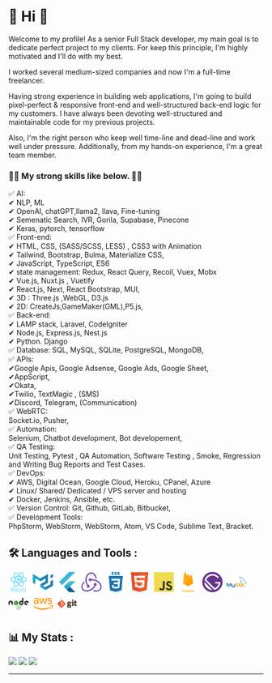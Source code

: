 <h1>👋 Hi 👏</h1>
Welcome to my profile!
As a senior Full Stack developer, my main goal is to dedicate perfect project to my clients. For keep this principle, I'm highly motivated and I'll do with my best.

I worked several medium-sized companies and now I'm a full-time freelancer.

Having strong experience in building web applications, I'm going to build pixel-perfect & responsive front-end and well-structured back-end logic for my customers.
I have always been devoting well-structured and maintainable code for my previous projects.

Also, I'm the right person who keep well time-line and dead-line and work well under pressure. Additionally, from my hands-on experience, I'm a great team member.

<h3>👀👀 My strong skills like below. 👀👀</h3>

✅ AI:<br/>
✔ NLP, ML<br/>
✔ OpenAI, chatGPT,llama2, llava, Fine-tuning<br/>
✔ Semenatic Search, IVR, Gorila, Supabase, Pinecone<br/>
✔ Keras, pytorch, tensorflow<br/>
✅ Front-end:<br/>
✔ HTML, CSS, (SASS/SCSS, LESS) , CSS3 with Animation<br/>
✔ Tailwind, Bootstrap, Bulma, Materialize CSS,<br/>
✔ JavaScript, TypeScript, ES6<br/>
✔ state management: Redux, React Query, Recoil, Vuex, Mobx<br/>
✔ Vue.js, Nuxt.js , Vuetify<br/>
✔ React.js, Next, React Bootstrap, MUI,<br/>
✔ 3D : Three.js ,WebGL, D3.js<br/>
✔ 2D: CreateJs,GameMaker(GML),P5.js,<br/>
✅ Back-end:<br/>
✔ LAMP stack, Laravel, CodeIgniter<br/>
✔ Node.js, Express.js, Nest.js<br/>
✔ Python. Django<br/>
✅ Database: SQL, MySQL, SQLite, PostgreSQL, MongoDB,<br/>
✅ APIs:<br/>
✔Google Apis, Google Adsense, Google Ads, Google Sheet,<br/>
✔AppScript,<br/>
✔Okata,<br/>
✔Twilio, TextMagic , (SMS)<br/>
✔Discord, Telegram, (Communication)<br/>
✅ WebRTC:<br/>
Socket.io, Pusher,<br/>
✅ Automation:<br/>
Selenium, Chatbot development, Bot developement,<br/>
✅ QA Testing:<br/>
Unit Testing, Pytest , QA Automation, Software Testing , Smoke, Regression and Writing Bug Reports and Test Cases.<br/>
✅ DevOps:<br/>
✔ AWS, Digital Ocean, Google Cloud, Heroku, CPanel, Azure<br/>
✔ Linux/ Shared/ Dedicated / VPS server and hosting<br/>
✔ Docker, Jenkins, Ansible, etc.<br/>
✅ Version Control: Git, Github, GitLab, Bitbucket,<br/>
✅ Development Tools:<br/>
PhpStorm, WebStorm, WebStorm, Atom, VS Code, Sublime Text, Bracket.<br/>



## 🛠️ Languages and Tools : 
<div>
  <img src="https://github.com/devicons/devicon/blob/master/icons/react/react-original-wordmark.svg" title="React" alt="React" width="40" height="40"/>&nbsp;
  <img src="https://github.com/devicons/devicon/blob/master/icons/materialui/materialui-original.svg" title="Material UI" alt="Material UI" width="40" height="40"/>&nbsp;
  <img src="https://github.com/devicons/devicon/blob/master/icons/flutter/flutter-original.svg" title="Flutter" alt="Flutter" width="40" height="40"/>&nbsp;
  <img src="https://github.com/devicons/devicon/blob/master/icons/redux/redux-original.svg" title="Redux" alt="Redux " width="40" height="40"/>&nbsp;
  <img src="https://github.com/devicons/devicon/blob/master/icons/css3/css3-plain-wordmark.svg"  title="CSS3" alt="CSS" width="40" height="40"/>&nbsp;
  <img src="https://github.com/devicons/devicon/blob/master/icons/html5/html5-original.svg" title="HTML5" alt="HTML" width="40" height="40"/>&nbsp;
  <img src="https://github.com/devicons/devicon/blob/master/icons/javascript/javascript-original.svg" title="JavaScript" alt="JavaScript" width="40" height="40"/>&nbsp;
  <img src="https://github.com/devicons/devicon/blob/master/icons/firebase/firebase-plain-wordmark.svg" title="Firebase" alt="Firebase" width="40" height="40"/>&nbsp;
  <img src="https://github.com/devicons/devicon/blob/master/icons/gatsby/gatsby-original.svg" title="Gatsby"  alt="Gatsby" width="40" height="40"/>&nbsp;
  <img src="https://github.com/devicons/devicon/blob/master/icons/mysql/mysql-original-wordmark.svg" title="MySQL"  alt="MySQL" width="40" height="40"/>&nbsp;
  <img src="https://github.com/devicons/devicon/blob/master/icons/nodejs/nodejs-original-wordmark.svg" title="NodeJS" alt="NodeJS" width="40" height="40"/>&nbsp;
  <img src="https://github.com/devicons/devicon/blob/master/icons/amazonwebservices/amazonwebservices-plain-wordmark.svg" title="AWS" alt="AWS" width="40" height="40"/>&nbsp;
  <img src="https://github.com/devicons/devicon/blob/master/icons/git/git-original-wordmark.svg" title="Git" **alt="Git" width="40" height="40"/>
</div>


## 📊 My Stats :
<!--[![GitHub Streak](http://github-readme-streak-stats.herokuapp.com?user=bricedev330&theme=dark&background=000000)](https://git.io/streak-stats)

[![Top Langs](https://github-readme-stats.vercel.app/api/top-langs/?username=bricedev330&layout=compact&theme=vision-friendly-dark)](https://github.com/anuraghazra/github-readme-stats)
-->
<img width=400 src='https://github-readme-stats.vercel.app/api?username=mantasdirska&theme=vue-dark&show_icons=true&hide_border=true&count_private=true' />
<img width=400 src='https://github-readme-streak-stats.herokuapp.com/?user=mantasdirska&theme=vue-dark&hide_border=true' />
<img width=400 src='https://github-readme-stats.vercel.app/api/top-langs/?username=mantasdirska&theme=vue-dark&show_icons=true&hide_border=true&layout=compact' />

---
